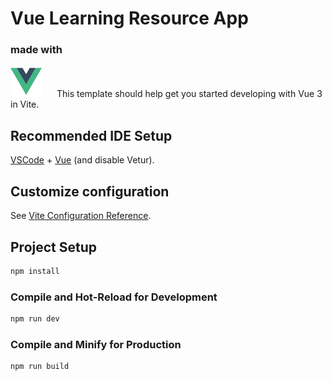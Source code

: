 # Vue Learning Resource App

### made with
<div style="display: inline">
<img src="src/assets/imgs/logo-vue.png" width="50" style="margin-right: 20px;>
<img src="src/assets/imgs/logo-tailwind.png" width="50">
</div>
This template should help get you started developing with Vue 3 in Vite.

## Recommended IDE Setup

[VSCode](https://code.visualstudio.com/) + [Vue](https://marketplace.visualstudio.com/items?itemName=Vue.volar) (and disable Vetur).

## Customize configuration

See [Vite Configuration Reference](https://vite.dev/config/).

## Project Setup

```sh
npm install
```

### Compile and Hot-Reload for Development

```sh
npm run dev
```

### Compile and Minify for Production

```sh
npm run build
```
